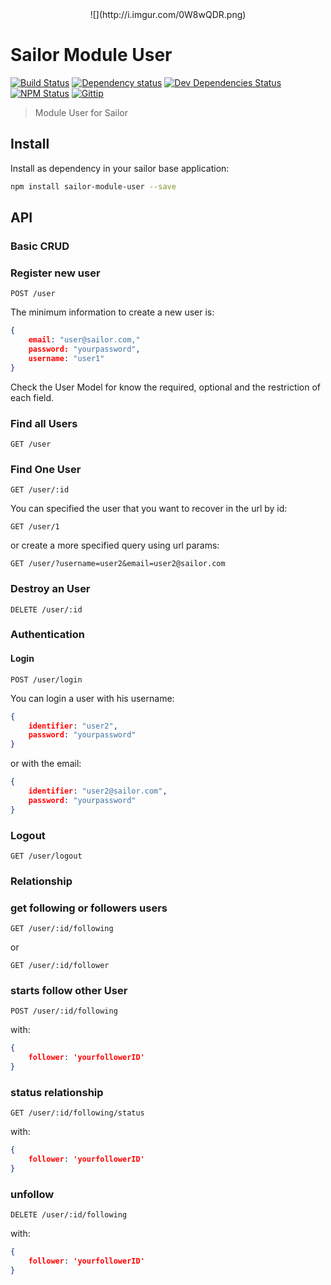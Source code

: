 <center>![](http://i.imgur.com/0W8wQDR.png)</center>

# Sailor Module User

[![Build Status](http://img.shields.io/travis/sailorjs/sailor-module-user/master.svg?style=flat)](https://travis-ci.org/sailorjs/sailor-module-user)
[![Dependency status](http://img.shields.io/david/sailorjs/sailor-module-user.svg?style=flat)](https://david-dm.org/Kikobeats/sailor-module-user)
[![Dev Dependencies Status](http://img.shields.io/david/dev/sailorjs/sailor-module-user.svg?style=flat)](https://david-dm.org/Kikobeats/sailor-module-user#info=devDependencies)
[![NPM Status](http://img.shields.io/npm/dm/sailor-module-user.svg?style=flat)](https://www.npmjs.org/package/sailor-module-user)
[![Gittip](http://img.shields.io/gittip/Kikobeats.svg?style=flat)](https://www.gittip.com/Kikobeats/)

> Module User for Sailor

## Install

Install as dependency in your sailor base application:

```bash
npm install sailor-module-user --save
```



## API

### Basic CRUD

### Register new user

```
POST /user
```

The minimum information to create a new user is:

```json
{
	email: "user@sailor.com,"
	password: "yourpassword",
	username: "user1"
}
```

Check the User Model for know the required, optional and the restriction of each field.

### Find all Users

```
GET /user
```

### Find One User

```
GET /user/:id
```

You can specified the user that you want to recover in the url by id:

```
GET /user/1
```

or create a more specified query using url params:

```
GET /user/?username=user2&email=user2@sailor.com
```

### Destroy an User

```
DELETE /user/:id
```

### Authentication

#### Login 

```
POST /user/login
```

You can login a user with his username:

```json
{
	identifier: "user2",
	password: "yourpassword"
}
```


or with the email:


```json
{
	identifier: "user2@sailor.com",
	password: "yourpassword"
}
```

### Logout

```
GET /user/logout
```


### Relationship


### get following or followers users

```
GET /user/:id/following
```

or

```
GET /user/:id/follower
```

### starts follow other User

```
POST /user/:id/following
```

with:

```json
{
	follower: 'yourfollowerID'}
```

### status relationship

```
GET /user/:id/following/status
```

with:

```json
{
	follower: 'yourfollowerID'}
```

### unfollow

```
DELETE /user/:id/following
```

with:

```json
{
	follower: 'yourfollowerID'}
```